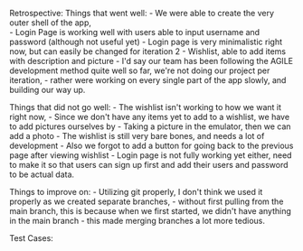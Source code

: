 Retrospective:
Things that went well: - We were able to create the very outer shell of the app, <br/>
                       - Login Page is working well with users able to input username and password (although not useful yet)
                       - Login page is very minimalistic right now, but can easily be changed for iteration 2
                       - Wishlist, able to add items with description and picture
                       - I'd say our team has been following the AGILE development method quite well so far, we're not doing our project per iteration, 
                       - rather were working on every single part of the app slowly, and building our way up.



Things that did not go well: - The wishlist isn't working to how we want it right now,
                             - Since we don't have any items yet to add to a wishlist, we have to add pictures ourselves by 
                             - Taking a picture in the emulator, then we can add a photo
                             - The wishlist is still very bare bones, and needs a lot of development
                             - Also we forgot to add a button for going back to the previous page after viewing wishlist
                             - Login page is not fully working yet either, need to make it so that users can sign up first and add their users and password to be actual data.

Things to improve on: - Utilizing git properly, I don't think we used it properly as we created separate branches,
                      - without first pulling from the main branch, this is because when we first started, we didn't have anything in the main branch
                      - this made merging branches a lot more tedious.


Test Cases:
